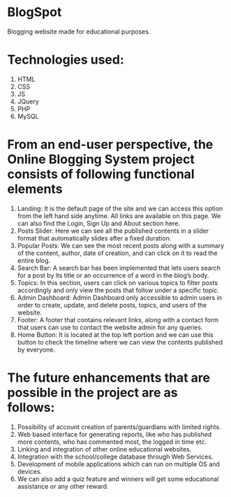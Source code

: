 # BlogSpot


Blogging website made for educational purposes.

# Technologies used:

1) HTML
2) CSS
3) JS
4) JQuery
5) PHP
6) MySQL

# From an end-user perspective, the Online Blogging System project consists of following functional elements

1)	Landing: It is the default page of the site and we can access this option from the left hand side anytime. All links are available on this page. We can also find the Login, Sign Up and About section here.
2)	Posts Slider: Here we can see all the published contents in a slider format that automatically slides after a fixed duration.
3)	 Popular Posts: We can see the most recent posts along with a summary of the content, author, date of creation, and can click on it to read the entire blog.
4)	Search Bar: A search bar has been implemented that lets users search for a post by its title or an occurrence of a word in the blog’s body.
5)	Topics: In this section, users can click on various topics to filter posts accordingly and only view the posts that follow under a specific topic.
6)	Admin Dashboard: Admin Dashboard only accessible to admin users in order to create, update, and delete posts, topics, and users of the website.
7)	Footer: A footer that contains relevant links, along with a contact form that users can use to contact the website admin for any queries.
8)	Home Button: It is located at the top left portion and we can use this button to check the timeline where we can view the contents published by everyone.

# The future enhancements that are possible in the project are as follows:

1) Possibility of account creation of parents/guardians with limited rights.
2)  Web based interface for generating reports, like who has published more contents, who has commented most, the logged in time etc.
3)   Linking and integration of other online educational websites.
4) Integration with the school/college database through Web Services.
5)  Development of mobile applications which can run on multiple OS and devices.
6)   We can also add a quiz feature and winners will get some educational assistance or any other reward.
